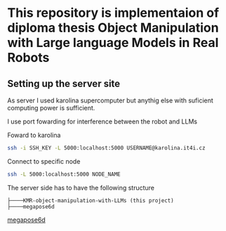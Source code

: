 # This repository is implementaion of diploma thesis Object Manipulation with Large language Models in Real Robots


## Setting up the server site
As server I used karolina supercomputer but anythig else with suficient computing power is sufficient.

I use port fowarding for interference between the robot and LLMs

Foward to karolina 
```bash
ssh -i SSH_KEY -L 5000:localhost:5000 USERNAME@karolina.it4i.cz
```

Connect to specific node
```bash
ssh -L 5000:localhost:5000 NODE_NAME 
```

The server side has to have the following structure

```
├────KMR-object-manipulation-with-LLMs (this project)
├────megapose6d
```

[megapose6d](https://github.com/megapose6d/megapose6d)
